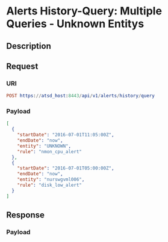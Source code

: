 # Alerts History-Query: Multiple Queries - Unknown Entitys

## Description

## Request

### URI
```elm
POST https://atsd_host:8443/api/v1/alerts/history/query
```
### Payload

```json
[
  {
    "startDate": "2016-07-01T11:05:00Z",
    "endDate": "now",
    "entity": "UNKNOWN",
    "rule": "nmon_cpu_alert"
  },
  {
    "startDate": "2016-07-01T05:00:00Z",
    "endDate": "now",
    "entity": "nurswgvml006",
    "rule": "disk_low_alert"
  }
]
```

## Response

### Payload
```json

```

